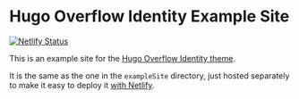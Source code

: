 # Hugo Overflow Identity Example Site

[![Netlify Status](https://api.netlify.com/api/v1/badges/0f92221c-7181-489d-8309-fcccc0a9fac7/deploy-status)](https://app.netlify.com/sites/hugo-overflow-identity/deploys)

This is an example site for the [Hugo Overflow Identity theme](https://github.com/setu4993/hugo-overflow-identity).

It is the same as the one in the `exampleSite` directory, just hosted separately to make it easy to deploy it [with Netlify](https://hugo-overflow-identity.netlify.app).
